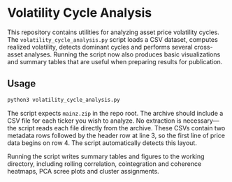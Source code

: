 # Volatility Cycle Analysis

This repository contains utilities for analyzing asset price volatility cycles.
The `volatility_cycle_analysis.py` script loads a CSV dataset, computes
realized volatility, detects dominant cycles and performs several
cross-asset analyses. Running the script now also produces basic
visualizations and summary tables that are useful when preparing results for
publication.

## Usage

```bash
python3 volatility_cycle_analysis.py
```

The script expects `mainz.zip` in the repo root. The archive should include a
CSV file for each ticker you wish to analyze. No extraction is necessary—the
script reads each file directly from the archive. These CSVs contain two
metadata rows followed by the header row at line 3, so the first line of price
data begins on row 4. The script automatically detects this layout.

Running the script writes summary tables and figures to the working directory,
including rolling correlation, cointegration and coherence heatmaps, PCA scree
plots and cluster assignments.

